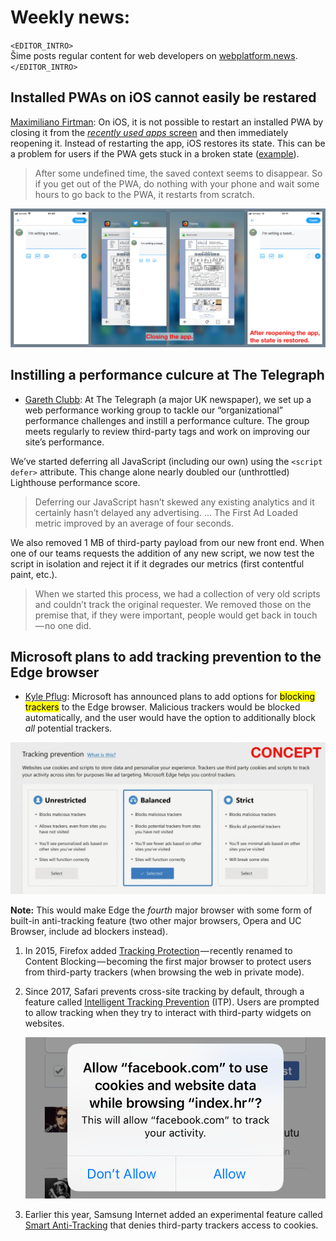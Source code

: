 # Weekly news: 

`<EDITOR_INTRO>`  
Šime posts regular content for web developers on [webplatform.news](https://webplatform.news).  
`</EDITOR_INTRO>`

## Installed PWAs on iOS cannot easily be restared

[Maximiliano Firtman](https://mobile.twitter.com/firt/status/1110649483614961669): On iOS, it is not possible to restart an installed PWA by closing it from the [_recently used apps_ screen](https://support.apple.com/en-us/HT201330) and then immediately reopening it. Instead of restarting the app, iOS restores its state. This can be a problem for users if the PWA gets stuck in a broken state ([example](https://mobile.twitter.com/croozeus/status/1116194635242598400)).

> After some undefined time, the saved context seems to disappear. So if you get out of the PWA, do nothing with your phone and wait some hours to go back to the PWA, it restarts from scratch.

![](/media/ios-pwa-restart.png)

## Instilling a performance culcure at The Telegraph

- [Gareth Clubb](https://mobile.twitter.com/digitalclubb/status/1123245409953034240): At The Telegraph (a major UK newspaper), we set up a web performance working group to tackle our “organizational” performance challenges and instill a performance culture. The group meets regularly to review third-party tags and work on improving our site’s performance.

We’ve started deferring all JavaScript (including our own) using the `<script defer>` attribute. This change alone nearly doubled our (unthrottled) Lighthouse performance score.

> Deferring our JavaScript hasn’t skewed any existing analytics and it certainly hasn’t delayed any advertising. … The First Ad Loaded metric improved by an average of four seconds.

We also removed 1 MB of third-party payload from our new front end. When one of our teams requests the addition of any new script, we now test the script in isolation and reject it if it degrades our metrics (first contentful paint, etc.).

> When we started this process, we had a collection of very old scripts and couldn’t track the original requester. We removed those on the premise that, if they were important, people would get back in touch — no one did.
  
## Microsoft plans to add tracking prevention to the Edge browser

- [Kyle Pflug](https://blogs.windows.com/msedgedev/2019/05/06/edge-chromium-build-2019-pwa-ie-mode-devtools/): Microsoft has announced plans to add options for <mark>blocking trackers</mark> to the Edge browser. Malicious trackers would be blocked automatically, and the user would have the option to additionally block _all_ potential trackers.

![](/media/edge-tracking-prevention.jpg)

**Note:** This would make Edge the _fourth_ major browser with some form of built-in anti-tracking feature (two other major browsers, Opera and UC Browser, include ad blockers instead).

1. In 2015, Firefox added [Tracking Protection](https://blog.mozilla.org/futurereleases/2015/09/23/help-test-private-browsing-with-tracking-protection-in-firefox-beta/) — recently renamed to Content Blocking — becoming the first major browser to protect users from third-party trackers (when browsing the web in private mode).

1. Since 2017, Safari prevents cross-site tracking by default, through a feature called [Intelligent Tracking Prevention](https://webkit.org/blog/7675/intelligent-tracking-prevention/) (ITP). Users are prompted to allow tracking when they try to interact with third-party widgets on websites.

   ![](/media/safari-tracking-prompt.png)

1. Earlier this year, Samsung Internet added an experimental feature called [Smart Anti-Tracking](https://medium.com/samsung-internet-dev/new-year-new-samsung-internet-b74f282e4429) that denies third-party trackers access to cookies.
